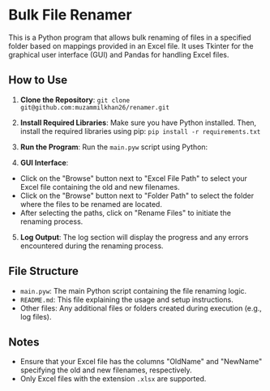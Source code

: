 # Bulk File Renamer

This is a Python program that allows bulk renaming of files in a specified folder based on mappings provided in an Excel file. It uses Tkinter for the graphical user interface (GUI) and Pandas for handling Excel files.

## How to Use

1. **Clone the Repository**:
`git clone git@github.com:muzammilkhan26/renamer.git`


2. **Install Required Libraries**:
Make sure you have Python installed. Then, install the required libraries using pip:
`pip install -r requirements.txt`

3. **Run the Program**:
Run the `main.pyw` script using Python:

4. **GUI Interface**:
- Click on the "Browse" button next to "Excel File Path" to select your Excel file containing the old and new filenames.
- Click on the "Browse" button next to "Folder Path" to select the folder where the files to be renamed are located.
- After selecting the paths, click on "Rename Files" to initiate the renaming process.

5. **Log Output**:
The log section will display the progress and any errors encountered during the renaming process.

## File Structure

- `main.pyw`: The main Python script containing the file renaming logic.
- `README.md`: This file explaining the usage and setup instructions.
- Other files: Any additional files or folders created during execution (e.g., log files).

## Notes

- Ensure that your Excel file has the columns "OldName" and "NewName" specifying the old and new filenames, respectively.
- Only Excel files with the extension `.xlsx` are supported.
